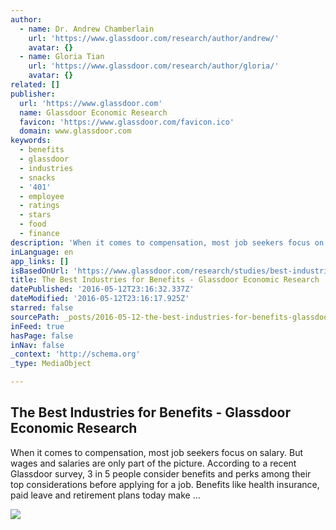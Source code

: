 ```yaml
---
author:
  - name: Dr. Andrew Chamberlain
    url: 'https://www.glassdoor.com/research/author/andrew/'
    avatar: {}
  - name: Gloria Tian
    url: 'https://www.glassdoor.com/research/author/gloria/'
    avatar: {}
related: []
publisher:
  url: 'https://www.glassdoor.com'
  name: Glassdoor Economic Research
  favicon: 'https://www.glassdoor.com/favicon.ico'
  domain: www.glassdoor.com
keywords:
  - benefits
  - glassdoor
  - industries
  - snacks
  - '401'
  - employee
  - ratings
  - stars
  - food
  - finance
description: 'When it comes to compensation, most job seekers focus on salary. But wages and salaries are only part of the picture. According to a recent Glassdoor survey, 3 in 5 people consider benefits and perks among their top considerations before applying for a job. Benefits like health insurance, paid leave and retirement plans today make ...'
inLanguage: en
app_links: []
isBasedOnUrl: 'https://www.glassdoor.com/research/studies/best-industries-for-benefits/'
title: The Best Industries for Benefits - Glassdoor Economic Research
datePublished: '2016-05-12T23:16:32.337Z'
dateModified: '2016-05-12T23:16:17.925Z'
starred: false
sourcePath: _posts/2016-05-12-the-best-industries-for-benefits-glassdoor-economic-resear.md
inFeed: true
hasPage: false
inNav: false
_context: 'http://schema.org'
_type: MediaObject

---
```

<article style=""><h1>The Best Industries for Benefits - Glassdoor Economic Research</h1><p>When it comes to compensation, most job seekers focus on salary. But wages and salaries are only part of the picture. According to a recent Glassdoor survey, 3 in 5 people consider benefits and perks among their top considerations before applying for a job. Benefits like health insurance, paid leave and retirement plans today make ...</p><img src="https://research-content.glassdoor.com/app/uploads/sites/2/2016/05/GD_Table1_BenefitsRatings_600pxWide.png" /></article>
